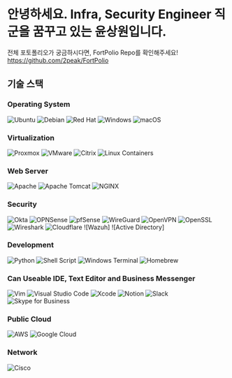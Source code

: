 # 안녕하세요. Infra, Security Engineer 직군을 꿈꾸고 있는 윤상원입니다.
전체 포토폴리오가 궁금하시다면, FortPolio Repo를 확인해주세요!
https://github.com/2peak/FortPolio
## 기술 스택 

### Operating System
![Ubuntu](https://a11ybadges.com/badge?logo=ubuntu) ![Debian](https://a11ybadges.com/badge?logo=debian) ![Red Hat](https://a11ybadges.com/badge?logo=redhat) ![Windows](https://a11ybadges.com/badge?logo=windows) ![macOS](https://a11ybadges.com/badge?logo=macos)

### Virtualization
![Proxmox](https://a11ybadges.com/badge?logo=proxmox) ![VMware](https://a11ybadges.com/badge?logo=vmware) ![Citrix](https://a11ybadges.com/badge?logo=citrix) ![Linux Containers](https://a11ybadges.com/badge?logo=linuxcontainers)

### Web Server 
![Apache](https://a11ybadges.com/badge?logo=apache) ![Apache Tomcat](https://a11ybadges.com/badge?logo=apachetomcat) ![NGINX](https://a11ybadges.com/badge?logo=nginx)

### Security 
![Okta](https://a11ybadges.com/badge?logo=okta) ![OPNSense](https://a11ybadges.com/badge?logo=opnsense) ![pfSense](https://a11ybadges.com/badge?logo=pfsense) ![WireGuard](https://a11ybadges.com/badge?logo=wireguard) ![OpenVPN](https://a11ybadges.com/badge?logo=openvpn)
![OpenSSL](https://a11ybadges.com/badge?logo=openssl) ![Wireshark](https://a11ybadges.com/badge?logo=wireshark) ![Cloudflare](https://a11ybadges.com/badge?logo=cloudflare) ![Wazuh] ![Active Directory] 

### Development
![Python](https://a11ybadges.com/badge?logo=python) ![Shell Script](https://img.shields.io/badge/shell_script-%23121011.svg?style=for-the-badge&logo=gnu-bash&logoColor=white) ![Windows Terminal](https://a11ybadges.com/badge?logo=windowsterminal)
 ![Homebrew](https://a11ybadges.com/badge?logo=homebrew)

### Can Useable IDE, Text Editor and Business Messenger
![Vim](https://a11ybadges.com/badge?logo=vim) ![Visual Studio Code](https://a11ybadges.com/badge?logo=visualstudiocode) ![Xcode](https://a11ybadges.com/badge?logo=xcode) ![Notion](https://a11ybadges.com/badge?logo=notion) ![Slack](https://a11ybadges.com/badge?logo=slack) ![Skype for Business](https://a11ybadges.com/badge?logo=skypeforbusiness) 

### Public Cloud
![AWS](https://img.shields.io/badge/AWS-%23FF9900.svg?style=for-the-badge&logo=amazon-aws&logoColor=white) ![Google Cloud](https://img.shields.io/badge/GoogleCloud-%234285F4.svg?style=for-the-badge&logo=google-cloud&logoColor=white)

### Network
![Cisco](https://a11ybadges.com/badge?logo=cisco) 


